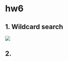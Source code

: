 # hw6

## 1. Wildcard search

![](https://www.yourtango.com/2013182354/love-quotes-inspirational-famous)

## 2.

